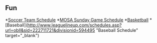 ## Fun

*[Soccer Team Schedule](https://go.teamsnap.com/2049296/schedule?mode=calendar)
*[MOSA Sunday Game Schedule](https://events.gotsport.com/events/schedule.aspx?eventid=57830&FieldID=0&applicationID=3875480&action=Go)
*[Basketball](https://profile.leaguetoolbox.com/site/ClientProfile/section/schedule)
*[Baseball](http://www.leaguelineup.com/schedules.asp?url=obll&sid=222711721&divisionid=594495 "Baseball Schedule" target="_blank")
